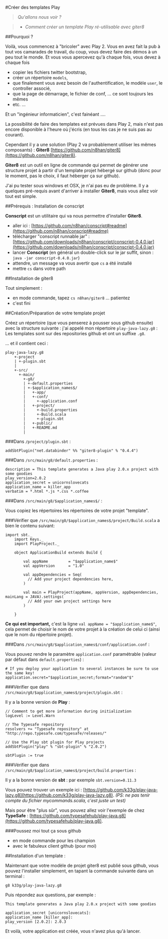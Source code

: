 #Créer des templates Play

>*Qu'allons nous voir ?*

>	- *Comment créer un template Play ré-utilisable avec giter8*


##Pourquoi ?

Voilà, vous commencez à "bricoler" avec Play 2. Vous en avez fait la pub à tout vos camarades de travail, du coup, vous devez faire des démos à un peu tout le monde. Et vous vous apercevez qu'à chaque fois, vous devez à chaque fois 

- copier les fichiers twitter bootstrap, 
- créer un répertoire `models`, 
- que finalement vous avez besoin de l'authentification, le modèle `user`, le controller associé, 
- que la page de démarrage, le fichier de conf, ... ce sont toujours les mêmes
- etc. ...

Et un "ingénieur informaticien", c'est fainéant ....

La possibilité de faire des templates est prévues dans Play 2, mais n'est pas encore disponible à l'heure où j'écris (en tous les cas je ne suis pas au courant).

Cependant il y a une solution (Play 2 va probablement utiliser les mêmes composants) : **Giter8** [https://github.com/n8han/giter8](https://github.com/n8han/giter8).

**Giter8** est un outil en ligne de commande qui permet de générer une structure projet à partir d'un template projet hébergé sur github (donc pour le moment, pas le choix, il faut héberger ça sur github).

J'ai pu tester sous windows et OSX, je n'ai pas eu de problème. Il y a quelques pré-requis avant d'arriver à installer **Giter8**, mais vous allez voir tout est simple.

##Prérequis : Installation de conscript

**Conscript** est un utilitaire qui va nous permettre d'installer **Giter8**.

- aller ici : [https://github.com/n8han/conscript#readme](https://github.com/n8han/conscript#readme)
- télécharger "conscript runnable jar" : [https://github.com/downloads/n8han/conscript/conscript-0.4.0.jar](https://github.com/downloads/n8han/conscript/conscript-0.4.0.jar)
- lancer **Conscript** (en général un double-click sur le jar suffit, sinon : `java -jar conscript-0.4.0.jar`)
- attendre, un message va vous avertir que `cs` a été installé
- mettre `cs` dans votre path

##Installation de giter8

Tout simplement :

- en mode commande, tapez `cs n8han/giter8` ... patientez
- c'est fini

##Création/Préparation de votre template projet

Créez un répertoire (que vous penserez à pousser sous github ensuite) avec la structure suivante :
j'ai appelé mon répertoire `play-java-lazy.g8` : Les templates sont sur des repositories github et ont un suffixe `.g8`.

... et il contient ceci :

	play-java-lazy.g8
		+-project
		| +-plugin.sbt
		|
		+-src/
		  +-main/
		    +-g8/
		    | +-default.properties
		    | +-$application_names$/
		    |  	+-app/
		    |  	+-conf/
		    |     +-application.conf
		    |  	+-project/
		    |     +-build.properties
		    |     +-Build.scala
		    |     +-plugin.sbt
		    |  	+-public/
		    |  	+-README.md
		    |  

###Dans `/project/plugin.sbt` :

	addSbtPlugin("net.databinder" %% "giter8-plugin" % "0.4.4")

###Dans `/src/main/g8/default.properties` :

	description = This template generates a Java play 2.0.x project with some goodies
	play_version=2.0.2
	application_secret = unicornslovecats
	application_name = killer_app
	verbatim = *.html *.js *.css *.coffee

###Dans `/src/main/g8/$application_names$/` :

Vous copiez les répertoires les répertoires de votre projet "template".

###Vérifier que `/src/main/g8/$application_names$/project/Build.scala` a bien le contenu suivant:

	import sbt._
		import Keys._
		import PlayProject._

		object ApplicationBuild extends Build {

		    val appName         = "$application_name$"
		    val appVersion      = "1.0"

		    val appDependencies = Seq(
		      // Add your project dependencies here,
		    )

		    val main = PlayProject(appName, appVersion, appDependencies, mainLang = JAVA).settings(
		      // Add your own project settings here   
		    )

		}

**Ce qui est important,** c'est la ligne `val appName = "$application_name$"`, cela permet de choisir le nom de votre projet à la création de celui ci (ainsi que le nom du répertoire projet).


###Dans `/src/main/g8/$application_names$/conf/application.conf` :

Vous pouvez rendre le paramètre `application.conf` paramétrable (valeur par défaut dans `default.properties`) :

	# If you deploy your application to several instances be sure to use the same key!
	application.secret="$application_secret;format="random"$"


###Vérifier que dans `/src/main/g8/$application_names$/project/plugin.sbt` :

Il y a la bonne version de **Play** :

	// Comment to get more information during initialization
	logLevel := Level.Warn

	// The Typesafe repository
	resolvers += "Typesafe repository" at "http://repo.typesafe.com/typesafe/releases/"

	// Use the Play sbt plugin for Play projects
	addSbtPlugin("play" % "sbt-plugin" % "2.0.2")

	sbtPlugin := true

###Vérifier que dans `/src/main/g8/$application_names$/project/build.properties` :

Il y a la bonne version de **sbt** : par exemple `sbt.version=0.11.3`

Vous pouvez trouver un exemple ici : [https://github.com/k33g/play-java-lazy.g8](https://github.com/k33g/play-java-lazy.g8). *(PS: ne pas tenir compte du fichier mycommands.scala, c'est juste un test)*

Mais pour être "plus sûr", vous pouvez allez voir l'exemple de chez **TypeSafe** : [https://github.com/typesafehub/play-java.g8](https://github.com/typesafehub/play-java.g8).

###Poussez moi tout ça sous github

- en mode commande pour les champion
- avec le fabuleux client github (pour moi)

##Installation d'un template :

Maintenant que votre modèle de projet giter8 est publié sous github, vous pouvez l'installer simplement, en tapant la commande suivante dans un terminal :

	g8 k33g/play-java-lazy.g8

Puis répondez aux questions, par exemple :

	This template generates a Java play 2.0.x project with some goodies 

	application_secret [unicornslovecats]: 
	application_name [killer_app]: 
	play_version [2.0.2]: 2.0.3

Et voilà, votre application est créée, vous n'avez plus qu'à lancer.










